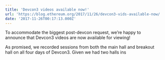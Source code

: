 ```yaml
---
title: 'Devcon3 videos available now!'
url: 'https://blog.ethereum.org/2017/11/26/devcon3-vids-available-now/'
date: '2017-11-26T00:17:13.000Z'
---
```

To accommodate the biggest post-devcon request, we’re happy to announce that Devcon3 videos are now available for viewing!

As promised, we recorded sessions from both the main hall and breakout hall on all four days of Devcon3. Given we had two halls ins
